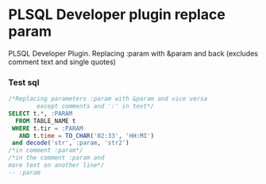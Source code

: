 # PLSQL Developer plugin replace param

PLSQL Developer Plugin. Replacing :param with &param and back (excludes comment text and single quotes)

### Test sql

```sql
/*Replacing parameters :param with &param and vice versa
        except comments and ':' in text*/
SELECT t.*, :PARAM
  FROM TABLE_NAME t
 WHERE t.tir = :PARAM
   AND t.time = TO_CHAR('02:33', 'HH:MI')
 and decode('str', :param, 'str2')
/*in comment :param*/
/*in the comment :param and
more text on another line*/
-- :param
```
